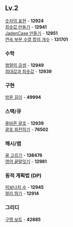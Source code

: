 ## Lv.2

[숫자의 표현](https://github.com/wayandway/algorithms-javascript/blob/main/programmers/Lv2/12924.js) - **12924** <br>
[최솟값 만들기](https://github.com/wayandway/algorithms-javascript/blob/main/programmers/Lv2/12941.js) - **12941** <br>
[JadenCase 만들기](https://github.com/wayandway/algorithms-javascript/blob/main/programmers/Lv2/12951.js) - **12951** <br>
[연속 부분 수열 합의 개수](https://github.com/wayandway/algorithms-javascript/blob/main/programmers/Lv2/131701.js) - **131701** <br>

### 수학
[행렬의 곱셈](https://github.com/wayandway/algorithms-javascript/blob/main/programmers/Lv2/12949.js) - **12949** <br>
[최대값과 최솟값](https://github.com/wayandway/algorithms-javascript/blob/main/programmers/Lv2/12939.js) - **12939** <br>

### 구현
[방문 길이](https://github.com/wayandway/algorithms-javascript/blob/main/programmers/Lv2/49994.js) - **49994** <br>

### 스택/큐
[올바른 괄호](https://github.com/wayandway/algorithms-javascript/blob/main/programmers/Lv2/12939.js) - **12939** <br>
[괄호 회전하기](https://github.com/wayandway/algorithms-javascript/blob/main/programmers/Lv2/76502.js) - **76502** <br>

### 해시/맵
[귤 고르기](https://github.com/wayandway/algorithms-javascript/blob/main/programmers/Lv2/138476.js) - **138476** <br>
[영어 끝말잇기](https://github.com/wayandway/algorithms-javascript/blob/main/programmers/Lv2/12981.js) - **12981** <br>

### 동적 계획법 (DP)
[피보나치 수](https://github.com/wayandway/algorithms-javascript/blob/main/programmers/Lv2/12945.js) - **12945** <br>
[멀리 뛰기](https://github.com/wayandway/algorithms-javascript/blob/main/programmers/Lv2/12914.js) - **12914** <br>

### 그리디
[구명 보트](https://github.com/wayandway/algorithms-javascript/blob/main/programmers/Lv2/42885.js) - **42885** <br>